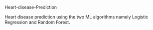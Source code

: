 Heart-disease-Prediction  	  

Heart disease prediction using the two ML algorithms namely Logistic Regression and Random Forest.
